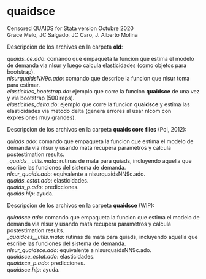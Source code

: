 # quaidsce
Censored QUAIDS for Stata
version Octubre 2020  
Grace Melo, JC Salgado, JC Caro, J. Alberto Molina

Descripcion de los archivos en la carpeta **old**:  

*quaids_ce.ado*: comando que empaqueta la funcion que estima el modelo de demanda via nlsur y luego calcula elasticidades (como objetos para bootstrap).  
*nlsurquaidsNN9c.ado*: comando que describe la funcion que nlsur toma para estimar.  
*elasticities_bootstrap.do*: ejemplo que corre la funcion **quaidsce** de una vez y via bootstrap (500 reps).  
*elasticities_delta.do*: ejemplo que corre la funcion **quaidsce** y estima las elasticidades via metodo delta (genera errores al usar nlcom con expresiones muy grandes).  

Descripcion de los archivos en la carpeta **quaids core files** (Poi, 2012):  

*quiads.ado*: comando que empaqueta  la funcion que estima el modelo de demanda via nlsur y usando mata recupera parametros y calcula postestimation results.  
*_quaids__utils.mata*: rutinas de mata para quiads, incluyendo aquella que escribe las funciones del sistema de demanda.  
*nlsur_quaids.ado*: equivalente a nlsurquaidsNN9c.ado.  
*quaids_estat.ado*: elasticidades.  
*quaids_p.ado*: predicciones.  
*quaids.hlp*: ayuda.  

Descripcion de los archivos en la carpeta **quaidsce** (WIP):  

*quiadsce.ado*: comando que empaqueta  la funcion que estima el modelo de demanda via nlsur y usando mata recupera parametros y calcula postestimation results.  
*_quaidces__utils.mata*: rutinas de mata para quiads, incluyendo aquella que escribe las funciones del sistema de demanda.  
*nlsur_quaidsce.ado*: equivalente a nlsurquaidsNN9c.ado.  
*quaidsce_estat.ado*: elasticidades.  
*quaidsce_p.ado*: predicciones.  
*quaidsce.hlp*: ayuda.  
